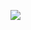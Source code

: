![]([https://github.com/xpatilakshay/Ola-Dashboard/tree/a632dc8d6b1759905bf284238204c3a068a409e6/Ola%20Dashboard/Screen%20Shots](https://github.com/xpatilakshay/Ola-Dashboard/blob/9534f1e2540ffe3878e83f6eb5cbf624eb91f701/Ola%20Dashboard/Screen%20Shots/Overall.png))
